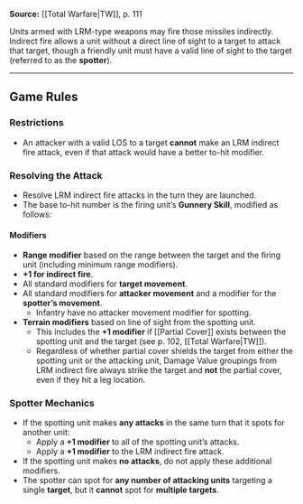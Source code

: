 
**Source:** [[Total Warfare|TW]], p. 111

Units armed with LRM-type weapons may fire those missiles indirectly. Indirect fire allows a unit without a direct line of sight to a target to attack that target, though a friendly unit must have a valid line of sight to the target (referred to as the **spotter**).  

---
## Game Rules  

### Restrictions  

- An attacker with a valid LOS to a target **cannot** make an LRM indirect fire attack, even if that attack would have a better to-hit modifier.  
### Resolving the Attack  

- Resolve LRM indirect fire attacks in the turn they are launched.  
- The base to-hit number is the firing unit’s **Gunnery Skill**, modified as follows:  
#### Modifiers  

- **Range modifier** based on the range between the target and the firing unit (including minimum range modifiers).  
- **+1 for indirect fire**.  
- All standard modifiers for **target movement**.  
- All standard modifiers for **attacker movement** and a modifier for the **spotter’s movement**.  
  - Infantry have no attacker movement modifier for spotting.  
- **Terrain modifiers** based on line of sight from the spotting unit.  
  - This includes the **+1 modifier** if [[Partial Cover]] exists between the spotting unit and the target (see p. 102, [[Total Warfare|TW]]).  
  - Regardless of whether partial cover shields the target from either the spotting unit or the attacking unit, Damage Value groupings from LRM indirect fire always strike the target and **not** the partial cover, even if they hit a leg location.  

### Spotter Mechanics  

- If the spotting unit makes **any attacks** in the same turn that it spots for another unit:  
  - Apply a **+1 modifier** to all of the spotting unit’s attacks.  
  - Apply a **+1 modifier** to the LRM indirect fire attack.  
- If the spotting unit makes **no attacks**, do not apply these additional modifiers.  
- The spotter can spot for **any number of attacking units** targeting a single **target**, but it **cannot** spot for **multiple targets**.  
